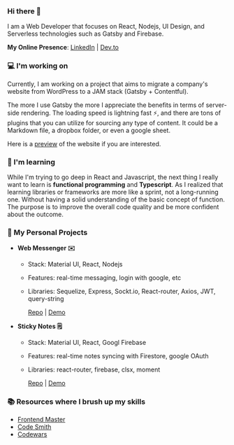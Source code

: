 ### Hi there 👋

I am a Web Developer that focuses on React, Nodejs, UI Design, and Serverless technologies such as Gatsby and Firebase.

**My Online Presence**: [LinkedIn](https://www.linkedin.com/in/suxyue/) | [Dev.to](https://dev.to/yuesu)

### 💻 I'm working on

Currently, I am working on a project that aims to migrate a company's website from WordPress to a JAM stack (Gatsby + Contentful).

The more I use Gatsby the more I appreciate the benefits in terms of server-side rendering. The loading speed is lightning fast ⚡, and there are tons of plugins that you can utilize for sourcing any type of content. It could be a Markdown file, a dropbox folder, or even a google sheet.

Here is a [preview](https://elegant-curran-fa5b93.netlify.app/) of the website if you are interested.

### 🌱 I'm learning

While I'm trying to go deep in React and Javascript, the next thing I really want to learn is **functional programming** and **Typescript**. As I realized that learning libraries or frameworks are more like a sprint, not a long-running one. Without having a solid understanding of the basic concept of function. The purpose is to improve the overall code quality and be more confident about the outcome.

### 🔭 My Personal Projects

- **Web Messenger ✉️**

  - Stack: Material UI, React, Nodejs
  - Features: real-time messaging, login with google, etc
  - Libraries: Sequelize, Express, Sockt.io, React-router, Axios, JWT, query-string

    [Repo](https://github.com/yue-su/Web-Messenger) | [Demo](https://messenger-web-front.herokuapp.com/)

- **Sticky Notes 🗒️**

  - Stack: Material UI, React, Googl Firebase
  - Features: real-time notes syncing with Firestore, google OAuth
  - Libraries: react-router, firebase, clsx, moment

    [Repo](https://github.com/hopea-studio/mini-blog) | [Demo](https://blog-8877.web.app/)

### 📚 Resources where I brush up my skills

- [Frontend Master](https://frontendmasters.com)
- [Code Smith](https://codesmith.io/#)
- [Codewars](https://www.codewars.com)
